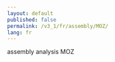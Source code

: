 ```yaml
---
layout: default
published: false
permalink: /v3_1/fr/assembly/MOZ/
lang: fr
---
```


assembly analysis MOZ
